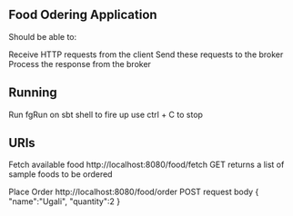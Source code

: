 ## Food Odering Application

Should be able to:

Receive HTTP requests from the client
Send these requests to the broker
Process the response from the broker

## Running

Run fgRun on sbt shell to fire up
use ctrl + C to stop

## URls

Fetch available food
http://localhost:8080/food/fetch GET
returns a list of sample foods to be ordered

Place Order
http://localhost:8080/food/order POST
request body {
	"name":"Ugali",
	"quantity":2
}





